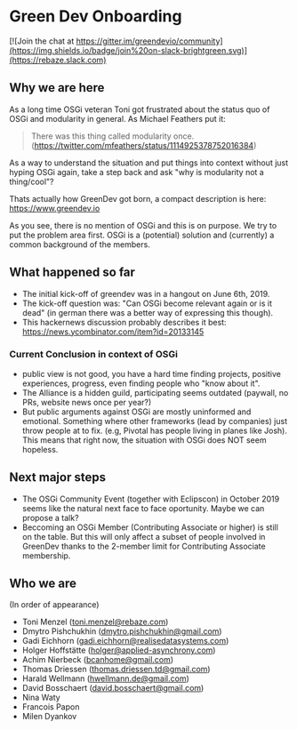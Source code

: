 # Green Dev Onboarding

[![Join the chat at https://gitter.im/greendevio/community](https://img.shields.io/badge/join%20on-slack-brightgreen.svg)](https://rebaze.slack.com)

## Why we are here

As a long time OSGi veteran Toni got frustrated about the status quo of OSGi and modularity in general. 
As Michael Feathers put it:
> There was this thing called modularity once.
(https://twitter.com/mfeathers/status/1114925378752016384)

As a way to understand the situation and put things into context without just hyping OSGi again, take a step back and ask "why is modularity not a thing/cool"? 

Thats actually how GreenDev got born, a compact description is here: https://www.greendev.io

As you see, there is no mention of OSGi and this is on purpose. We try to put the problem area first. OSGi is a (potential) solution and (currently) a common background of the members.

## What happened so far

- The initial kick-off of greendev was in a hangout on June 6th, 2019. 
- The kick-off question was: "Can OSGi become relevant again or is it dead" (in german there was a better way of expressing this though).
- This hackernews discussion probably describes it best: https://news.ycombinator.com/item?id=20133145

### Current Conclusion in context of OSGi
- public view is not good, you have a hard time finding projects, positive experiences, progress, even finding people who "know about it".
- The Alliance is a hidden guild, participating seems outdated (paywall, no PRs, website news once per year?)
- But public arguments against OSGi are mostly uninformed and emotional. Something where other frameworks (lead by companies) just throw people at to fix. (e.g, Pivotal has people living in planes like Josh). This means that right now, the situation with OSGi does NOT seem hopeless.

## Next major steps

- The OSGi Community Event (together with Eclipscon) in October 2019 seems like the natural next face to face oportunity. Maybe we can propose a talk?
- Beccoming an OSGi Member (Contributing Associate or higher) is still on the table. But this will only affect a subset of people involved in GreenDev thanks to the 2-member limit for Contributing Associate membership.

## Who we are

(In order of appearance)

- Toni Menzel (toni.menzel@rebaze.com)
- Dmytro Pishchukhin (dmytro.pishchukhin@gmail.com)
- Gadi Eichhorn (gadi.eichhorn@realisedatasystems.com)
- Holger Hoffstätte (holger@applied-asynchrony.com)
- Achim Nierbeck (bcanhome@gmail.com)
- Thomas Driessen (thomas.driessen.td@gmail.com)
- Harald Wellmann (hwellmann.de@gmail.com)
- David Bosschaert (david.bosschaert@gmail.com)
- Nina Waty
- Francois Papon
- Milen Dyankov


